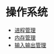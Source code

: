 # 操作系统

* [进程管理](chapters/os/process.md)
* [内存管理](chapters/os/memory.md)
* [输入输出管理](chapters/os/io.md)
